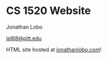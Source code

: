 # CS 1520 Website
Jonathan Lobo

jpl68@pitt.edu

HTML site hosted at [jonathanlobo.com](jonathanlobo.com)!
